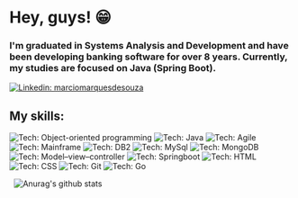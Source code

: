 # Hey, guys! 😁
### I'm graduated in Systems Analysis and Development and have been developing banking software for over 8 years. Currently, my studies are focused on Java (Spring Boot).

[![Linkedin: marciomarquesdesouza](https://img.shields.io/badge/-marciomarquesdesouza-blue?style=flat-square&logo=Linkedin&logoColor=white&link=https://www.linkedin.com/in/marciomarquesdesouza/)](https://www.linkedin.com/in/marciomarquesdesouza/)


## My skills:

![Tech: Object-oriented programming](https://img.shields.io/badge/OOP-gray?style=flat-square)
![Tech: Java](https://img.shields.io/badge/Java-gray?logo=java&style=flat-square&logoColor=white)
![Tech: Agile](https://img.shields.io/badge/Agile-gray?style=flat-square)
![Tech: Mainframe](https://img.shields.io/badge/Mainframe-gray?logo=mainframe&style=flat-square&logoColor=white)
![Tech: DB2](https://img.shields.io/badge/DB2-gray?logo=db2&style=flat-square&logoColor=white)
![Tech: MySql](https://img.shields.io/badge/MySql-gray?logo=mysql&style=flat-square&logoColor=white)
![Tech: MongoDB](https://img.shields.io/badge/MongoDB-gray?logo=mongodb&style=flat-square&logoColor=white)
![Tech: Model–view–controller](https://img.shields.io/badge/MVC-gray?style=flat-square)
![Tech: Springboot](https://img.shields.io/badge/SpringBoot-gray?logo=springboot&style=flat-square&logoColor=white)
![Tech: HTML](https://img.shields.io/badge/HTML-gray?logo=git&style=flat-square&logoColor=white)
![Tech: CSS](https://img.shields.io/badge/CSS-gray?logo=git&style=flat-square&logoColor=white)
![Tech: Git](https://img.shields.io/badge/Git-gray?logo=git&style=flat-square&logoColor=white)
![Tech: Go](https://img.shields.io/badge/Go-gray?logo=git&style=flat-square&logoColor=white)


&nbsp;
![Anurag's github stats](https://github-readme-stats.vercel.app/api?username=marciomarquesdesouza&hide=issues&count_private=true&show_icons=true&theme=dark)
&nbsp;

<!--
**marciomarquesdesouza/marciomarquesdesouza** is a ✨ _special_ ✨ repository because its `README.md` (this file) appears on your GitHub profile.

Here are some ideas to get you started:

- 🔭 I’m currently working on ...
- 🌱 I’m currently learning ...
- 👯 I’m looking to collaborate on ...
- 🤔 I’m looking for help with ...
- 💬 Ask me about ...
- 📫 How to reach me: ...
- 😄 Pronouns: ...
- ⚡ Fun fact: ...
-->
